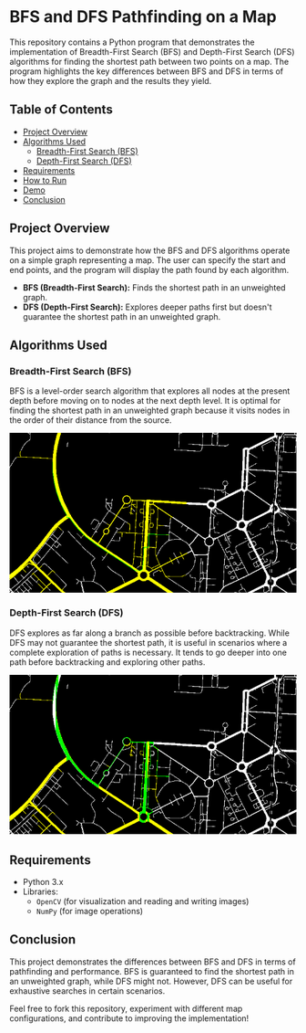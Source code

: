 # BFS and DFS Pathfinding on a Map

This repository contains a Python program that demonstrates the implementation of Breadth-First Search (BFS) and Depth-First Search (DFS) algorithms for finding the shortest path between two points on a map. The program highlights the key differences between BFS and DFS in terms of how they explore the graph and the results they yield.

## Table of Contents

- [Project Overview](#project-overview)
- [Algorithms Used](#algorithms-used)
  - [Breadth-First Search (BFS)](#breadth-first-search-bfs)
  - [Depth-First Search (DFS)](#depth-first-search-dfs)
- [Requirements](#requirements)
- [How to Run](#how-to-run)
- [Demo](#demo)
- [Conclusion](#conclusion)
  
## Project Overview

This project aims to demonstrate how the BFS and DFS algorithms operate on a simple graph representing a map. The user can specify the start and end points, and the program will display the path found by each algorithm.

- **BFS (Breadth-First Search):** Finds the shortest path in an unweighted graph.
- **DFS (Depth-First Search):** Explores deeper paths first but doesn't guarantee the shortest path in an unweighted graph.

## Algorithms Used

### Breadth-First Search (BFS)

BFS is a level-order search algorithm that explores all nodes at the present depth before moving on to nodes at the next depth level. It is optimal for finding the shortest path in an unweighted graph because it visits nodes in the order of their distance from the source.

![BFS Demo](bfs_demo.png)

### Depth-First Search (DFS)

DFS explores as far along a branch as possible before backtracking. While DFS may not guarantee the shortest path, it is useful in scenarios where a complete exploration of paths is necessary. It tends to go deeper into one path before backtracking and exploring other paths.

![DFS Demo](dfs_demo.png)

## Requirements

- Python 3.x
- Libraries: 
  - `OpenCV` (for visualization and reading and writing images)
  - `NumPy` (for image operations)
  
## Conclusion
This project demonstrates the differences between BFS and DFS in terms of pathfinding and performance. BFS is guaranteed to find the shortest path in an unweighted graph, while DFS might not. However, DFS can be useful for exhaustive searches in certain scenarios.

Feel free to fork this repository, experiment with different map configurations, and contribute to improving the implementation!
